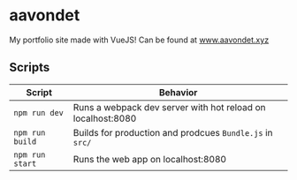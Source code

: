 # aavondet

My portfolio site made with VueJS! Can be found at www.aavondet.xyz

## Scripts

Script | Behavior
------------ | -------------
`npm run dev` | Runs a webpack dev server with hot reload on localhost:8080
`npm run build` | Builds for production and prodcues `Bundle.js` in `src/`
`npm run start` | Runs the web app on localhost:8080